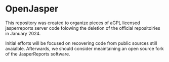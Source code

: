 # OpenJasper
This repository was created to organize pieces of aGPL licensed jasperreports server code folowing the deletion of the official repositoiries in January 2024. 

Initial efforts will be focused on recovering code from public sources still avaialble. Afterwards, we should consider meaintaining an open source fork of the JasperReports software. 
